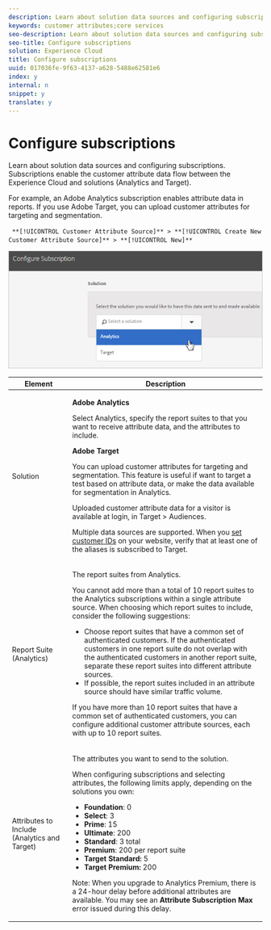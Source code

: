 ```yaml
---
description: Learn about solution data sources and configuring subscriptions. Subscriptions enable the customer attribute data flow between the Experience Cloud and solutions (Analytics and Target).
keywords: customer attributes;core services
seo-description: Learn about solution data sources and configuring subscriptions. Subscriptions enable the customer attribute data flow between the Experience Cloud and solutions (Analytics and Target).
seo-title: Configure subscriptions
solution: Experience Cloud
title: Configure subscriptions
uuid: 017036fe-9f63-4137-a628-5488e62581e6
index: y
internal: n
snippet: y
translate: y
---
```


# Configure subscriptions

Learn about solution data sources and configuring subscriptions. Subscriptions enable the customer attribute data flow between the Experience Cloud and solutions (Analytics and Target).

For example, an Adobe Analytics subscription enables attribute data in reports. If you use Adobe Target, you can upload customer attributes for targeting and segmentation. 

` **[!UICONTROL Customer Attribute Source]** > **[!UICONTROL Create New Customer Attribute Source]** > **[!UICONTROL New]**` 

![](assets/configure_subscription_page.png) 



<table id="table_B034068AC49840D4A519AF5CD21EF47C"> 
 <thead> 
  <tr> 
   <th colname="col1" class="entry"> Element </th> 
   <th colname="col2" class="entry"> Description </th> 
  </tr> 
 </thead>
 <tbody> 
  <tr> 
   <td colname="col1"> <p>Solution </p> </td> 
   <td colname="col2"> <p> <b>Adobe Analytics</b> </p> <p>Select <span class="uicontrol"> Analytics</span>, specify the report suites to that you want to receive attribute data, and the attributes to include. </p> <p> <b>Adobe Target</b> </p> <p>You can upload customer attributes for targeting and segmentation. This feature is useful if want to target a test based on attribute data, or make the data available for segmentation in Analytics. </p> <p>Uploaded customer attribute data for a visitor is available at login, in <span class="uicontrol"> Target</span> &gt; <span class="uicontrol"> Audiences</span>. </p> <p>Multiple data sources are supported. When you <a href="../core_services/core_services.md#section_AD473A6A21C1446498E700363F9A8437" format="dita" scope="local"> set customer IDs</a> on your website, verify that at least one of the aliases is subscribed to Target. </p> </td> 
  </tr> 
  <tr> 
   <td colname="col1"> <p>Report Suite (Analytics) </p> </td> 
   <td colname="col2"> <p>The report suites from Analytics. </p> <p> You cannot add more than a total of 10 report suites to the Analytics subscriptions within a single attribute source. When choosing which report suites to include, consider the following suggestions: </p> <p> 
     <ul id="ul_25033FAF5A0E465592F3AA699157F99D"> 
      <li id="li_003F485C0A1840558946A8CE05DC36B3">Choose report suites that have a common set of authenticated customers. If the authenticated customers in one report suite do not overlap with the authenticated customers in another report suite, separate these report suites into different attribute sources. </li> 
      <li id="li_4230462B586D48E18E2BD6DDB74AAB5C"> If possible, the report suites included in an attribute source should have similar traffic volume. </li> 
     </ul> </p> <p> If you have more than 10 report suites that have a common set of authenticated customers, you can configure additional customer attribute sources, each with up to 10 report suites. </p> </td> 
  </tr> 
  <tr> 
   <td colname="col1"> <p>Attributes to Include (Analytics and Target) </p> </td> 
   <td colname="col2"> <p>The attributes you want to send to the solution. </p> <p>When configuring subscriptions and selecting attributes, the following limits apply, depending on the solutions you own: </p> <p> 
     <ul id="ul_2BB85067918D4BB3B59394F3E3E37A6D"> 
      <li id="li_93703988B9934384B4B94A839D028380"> <b> Foundation</b>: 0 </li> 
      <li id="li_362E575342E741EB9E3AB04BC8788778"> <b>Select</b>: 3 </li> 
      <li id="li_0AE8AA0173E348278B9AD3A569AF4513"> <b>Prime</b>: 15 </li> 
      <li id="li_0B62621C76EB43B9903BAE5BA6903444"> <b>Ultimate</b>: 200 </li> 
      <li id="li_6A599F6D7DB44D978C42E7564985DC30"> <b>Standard</b>: 3 total </li> 
      <li id="li_D1E5E7BD24C54591B14D15DE97447835"> <b>Premium</b>: 200 per report suite </li> 
      <li id="li_8C891FE3D1EF49FA9F81E2E32CD0B9CA"> <b>Target Standard:</b> 5 </li> 
      <li id="li_2B66D43023F34EA685CE2C38A9250CEA"> <b>Target Premium:</b> 200 </li> 
     </ul> </p> <p>Note: When you upgrade to Analytics Premium, there is a 24-hour delay before additional attributes are available. You may see an <b>Attribute Subscription Max</b> error issued during this delay. </p> </td> 
  </tr> 
 </tbody> 
</table>

